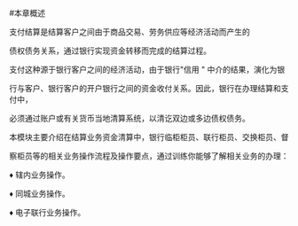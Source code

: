 #本章概述
<p>支付结算是结算客户之间由于商品交易、劳务供应等经济活动而产生的 </p>
    <p> 债权债务关系，通过银行实现资金转移而完成的结算过程。 </p>
    <p> 支付这种源于银行客户之间的经济活动，由于银行&quot;信用 &quot; 中介的结果，演化为银 </p>
    <p>行与客户、银行客户的开户银行之间的资金收付关系。因此，银行在办理结算和支付中， </p>
    <p>必须通过账户或有关货币当地清算系统，以清讫双边或多边债权债务。 </p>
    <p> 本模块主要介绍在结算业务资金清算中，银行临柜柜员、联行柜员、交换柜员、督 </p>
    <p>察柜员等的相关业务操作流程及操作要点，通过训练你能够了解相关业务的办理：</p>
    <p> ♦   辖内业务操作。 </p>
    <p> ♦    同城业务操作。 </p>
    <p> ♦    电子联行业务操作。 <br />
    </p>